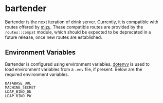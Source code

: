# bartender
Bartender is the next iteration of drink server. Currently, it is compatible with routes offered by [mizu](https://github.com/ComputerScienceHouse/mizu). These compatible routes are provided by the `routes::compat` module, which should be expected to be deprecated in a future release, once new routes are established.

## Environment Variables
Bartender is configured using environment variables. [dotenvy](https://lib.rs/crates/dotenvy) is used to load environment variables from a `.env` file, if present. Below are the required environment variables.
```
DATABASE_URL
MACHINE_SECRET
LDAP_BIND_DN
LDAP_BIND_PW
```
